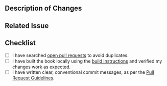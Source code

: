 ## Description of Changes

<!-- Clearly and concisely describe the changes introduced by this Pull Request.
     What problem does it solve? What new content or improvements does it bring? -->


## Related Issue

<!-- Link this Pull Request to the relevant GitHub Issue.
     Use keywords like `Closes #<issue-number>`, `Fixes #<issue-number>`, or `Resolves #<issue-number>`
     to automatically close the issue when the PR is merged.
     [Learn more](https://docs.github.com/en/issues/tracking-your-work-with-issues/linking-a-pull-request-to-an-issue). -->

## Checklist

- [ ] I have searched [open pull requests](https://github.com/numfocus/DISCOVER-Cookbook/pulls) to avoid duplicates.
- [ ] I have built the book locally using the [build instructions](https://github.com/numfocus/DISCOVER-Cookbook#how-to-run-the-book-locally) and verified my changes work as expected.
- [ ] I have written clear, conventional commit messages, as per the [Pull Request Guidelines](https://github.com/numfocus/DISCOVER-Cookbook/blob/main/CONTRIBUTING.md#pull-request-guidelines).
